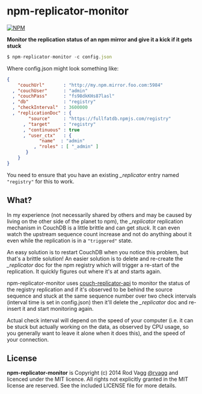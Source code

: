# npm-replicator-monitor

[![NPM](https://nodei.co/npm/npm-replicator-monitor.png?simple=true)](https://nodei.co/npm/npm-replicator-monitor/)

**Monitor the replication status of an npm mirror and give it a kick if it gets stuck**

```js
$ npm-replicator-monitor -c config.json
```

Where config.json might look something like:

```json
{
    "couchUrl"       : "http://my.npm.mirror.foo.com:5984"
  , "couchUser"      : "admin"
  , "couchPass"      : "fs98dkKHs87lasl"
  , "db"             : "registry"
  , "checkInterval"  : 3600000
  , "replicationDoc" : {
        "source"     : "https://fullfatdb.npmjs.com/registry"
      , "target"     : "registry"
      , "continuous" : true
      , "user_ctx"   : {
            "name"  : "admin"
          , "roles" : [ "_admin" ]
       }
    }
}
```

You need to ensure that you have an existing *_replicator* entry named `"registry"` for this to work.

## What?

In my experience (not necessarily shared by others and may be caused by living on the other side of the planet to npm), the *_replicator* replication mechanism in CouchDB is a little brittle and can get *stuck*. It can even watch the upstream sequence count increase and not do anything about it even while the replication is in a `"triggered"` state.

An easy solution is to restart CouchDB when you notice this problem, but that's a brittle solution! An easier solution is to delete and re-create the *_replicator* doc for the npm registry which will trigger a re-start of the replication. It quickly figures out where it's at and starts again.

npm-replicator-monitor uses [couch-replicator-api](https://github.com/rvagg/node-couch-replicator-api) to monitor the status of the registry replication and if it's observed to be behind the source sequence and stuck at the same sequence number over two check intervals (interval time is set in config.json) then it'll delete the *_replicator* doc and re-insert it and start monitoring again.

Actual check interval will depend on the speed of your computer (i.e. it can be stuck but actually working on the data, as observed by CPU usage, so you generally want to leave it alone when it does this), and the speed of your connection.


## License

**npm-replicator-monitor** is Copyright (c) 2014 Rod Vagg [@rvagg](https://twitter.com/rvagg) and licenced under the MIT licence. All rights not explicitly granted in the MIT license are reserved. See the included LICENSE file for more details.
